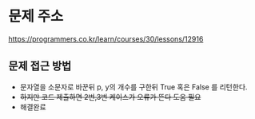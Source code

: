 # 문제 주소
https://programmers.co.kr/learn/courses/30/lessons/12916

## 문제 접근 방법
- 문자열을 소문자로 바꾼뒤 p, y의 개수를 구한뒤 True 혹은 False 를 리턴한다.
- ~~하지만 코드 제출하면 2번,3번 케이스가 오류가 뜬다 도움 필요~~
- 해결완료
